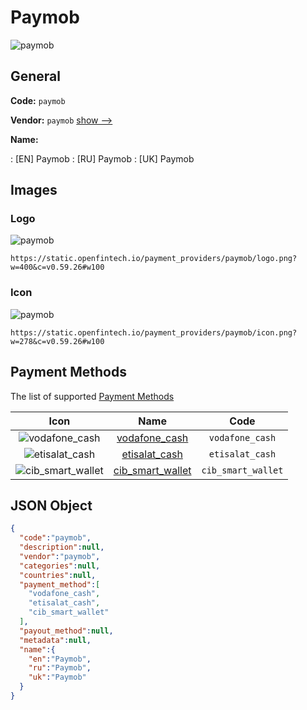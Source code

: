 
# Paymob 
![paymob](https://static.openfintech.io/payment_providers/paymob/logo.png?w=400&c=v0.59.26#w100)  

## General 
 
**Code:** `paymob` 
 
**Vendor:** `paymob` [show -->](/vendors/paymob/) 
 
**Name:** 
 
:	[EN] Paymob 
:	[RU] Paymob 
:	[UK] Paymob 
 

## Images 

### Logo 
 
![paymob](https://static.openfintech.io/payment_providers/paymob/logo.png?w=400&c=v0.59.26#w100)  

```
https://static.openfintech.io/payment_providers/paymob/logo.png?w=400&c=v0.59.26#w100
```  

### Icon 
 
![paymob](https://static.openfintech.io/payment_providers/paymob/icon.png?w=278&c=v0.59.26#w100)  

```
https://static.openfintech.io/payment_providers/paymob/icon.png?w=278&c=v0.59.26#w100
```  

## Payment Methods 
 
The list of supported [Payment Methods](/payment-methods/) 

|Icon|Name|Code| 
|:---:|:---:|:---:| 
|![vodafone_cash](https://static.openfintech.io/payment_methods/vodafone_cash/icon.png?w=278&c=v0.59.26#w100) |[vodafone_cash](/payment-methods/vodafone_cash/)|`vodafone_cash`| 
|![etisalat_cash](https://static.openfintech.io/payment_methods/etisalat_cash/icon.svg?w=278&c=v0.59.26#w100) |[etisalat_cash](/payment-methods/etisalat_cash/)|`etisalat_cash`| 
|![cib_smart_wallet](https://static.openfintech.io/payment_methods/cib_smart_wallet/icon.svg?w=278&c=v0.59.26#w100) |[cib_smart_wallet](/payment-methods/cib_smart_wallet/)|`cib_smart_wallet`| 
 

## JSON Object 

```json
{
  "code":"paymob",
  "description":null,
  "vendor":"paymob",
  "categories":null,
  "countries":null,
  "payment_method":[
    "vodafone_cash",
    "etisalat_cash",
    "cib_smart_wallet"
  ],
  "payout_method":null,
  "metadata":null,
  "name":{
    "en":"Paymob",
    "ru":"Paymob",
    "uk":"Paymob"
  }
}
```  
